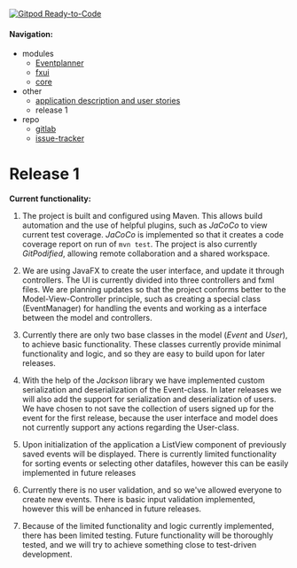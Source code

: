 [![Gitpod Ready-to-Code](https://img.shields.io/badge/Gitpod-Ready--to--Code-blue?logo=gitpod)](https://gitpod.stud.ntnu.no/#gitlab.stud.idi.ntnu.no/it1901/groups-2022/gr2225/gr2225) 
#### Navigation:
- modules
    - [Eventplanner](../README.md)
    - [fxui](../eventplanner/fxui/README.md)
    - [core](../eventplanner/core/README.md)
- other
    - [application description and user stories](../eventplanner/README.md)
    - release 1
- repo
    - [gitlab](https://gitlab.stud.idi.ntnu.no/it1901/groups-2022/gr2225/gr2225)
    - [issue-tracker](https://gitlab.stud.idi.ntnu.no/it1901/groups-2022/gr2225/gr2225/-/issues)

# Release 1

**Current functionality:**


 1. The project is built and configured using Maven. This allows build automation and the use of helpful plugins, such as *JaCoCo* to view current test coverage. *JaCoCo* is implemented so that it creates a code coverage report on run of `mvn test`. The project is also currently *GitPodified*, allowing remote collaboration and a shared workspace.

 2. We are using JavaFX to create the user interface, and update it through controllers. The UI is currently divided into three controllers and fxml files. We are planning updates so that the project conforms better to the Model-View-Controller principle, such as creating a special class (EventManager) for handling the events and working as a interface between the model and controllers.

 3. Currently there are only two base classes in the model (*Event* and *User*), to achieve basic functionality. These classes currently provide minimal functionality and logic, and so they are easy to build upon for later releases.

 4. With the help of the *Jackson* library we have implemented custom serialization and deserialization of the Event-class. In later releases we will also add the support for serialization and deserialization of users. We have chosen to not save the collection of users signed up for the event for the first release, because the user interface and model does not currently support any actions regarding the User-class.

 5. Upon initialization of the application a ListView component of previously saved events will be displayed. There is currently limited functionality for sorting events or selecting other datafiles, however this can be easily implemented in future releases

 6. Currently there is no user validation, and so we've allowed everyone to create new events. There is basic input validation implemented, however this will be enhanced in future releases. 

 7. Because of the limited functionality and logic currently implemented, there has been limited testing. Future functionality will be thoroughly tested, and we will try to achieve something close to test-driven development.